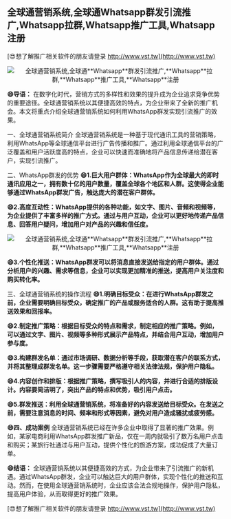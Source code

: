 ## **全球通营销系统,全球通**Whatsapp**群发引流推广,**Whatsapp**拉群,**Whatsapp**推广工具,**Whatsapp**注册**

[😍想了解推广相关软件的朋友请登录 http://www.vst.tw](http://www.vst.tw)

 <center><img src="https://vst.tw/MP4/tuiguang/png/2.png" alt="全球通营销系统,全球通**Whatsapp**群发引流推广,**Whatsapp**拉群,**Whatsapp**推广工具,**Whatsapp**注册"></center>

**😄导语：**
在数字化时代，营销方式的多样性和效果的提升成为企业追求竞争优势的重要途径。全球通营销系统以其便捷高效的特点，为企业带来了全新的推广机会。本文将重点介绍全球通营销系统如何利用WhatsApp群发实现引流推广的效果。

一、全球通营销系统简介
全球通营销系统是一种基于现代通讯工具的营销策略，利用WhatsApp等全球通信平台进行广告传播和推广。通过利用全球通信平台的广泛覆盖和用户活跃度高的特点，企业可以快速而准确地将产品信息传递给潜在客户，实现引流推广。

二、WhatsApp群发的优势
**😄1.巨大用户群体：WhatsApp作为全球最大的即时通讯应用之一，拥有数十亿的用户数量，覆盖全球各个地区和人群。这使得企业能够通过WhatsApp群发广告，触达庞大的潜在客户群体。**

**😄2.高度互动性：WhatsApp提供的各种功能，如文字、图片、音频和视频等，为企业提供了丰富多样的推广方式。通过与用户互动，企业可以更好地传递产品信息、回答用户疑问，增加用户对产品的兴趣和信任度。**

 <center><img src="https://vst.tw/MP4/tuiguang/png/5.png" alt="全球通营销系统,全球通**Whatsapp**群发引流推广,**Whatsapp**拉群,**Whatsapp**推广工具,**Whatsapp**注册"></center>

**😄3.个性化推送：WhatsApp群发可以将消息直接发送给指定的用户群体。通过分析用户的兴趣、需求等信息，企业可以实现更加精准的推送，提高用户关注度和购买转化率。**

三、全球通营销系统的操作流程
**😄1.明确目标受众：在进行WhatsApp群发之前，企业需要明确目标受众，确定推广的产品或服务适合的人群。这有助于提高推送效果和回报率。**

**😄2.制定推广策略：根据目标受众的特点和需求，制定相应的推广策略。例如，可以通过文字、图片、视频等多种形式展示产品特点，并结合用户互动，增加用户参与度。**

**😄3.构建群发名单：通过市场调研、数据分析等手段，获取潜在客户的联系方式，并将其整理成群发名单。这一步骤需要严格遵守相关法律法规，保护用户隐私。**

**😄4.内容创作和排版：根据推广策略，撰写吸引人的内容，并进行合适的排版设计。内容要简洁明了，突出产品的特点和优势，吸引用户点击。**

**😄5.群发推送：利用全球通营销系统，将准备好的内容发送给目标受众。在发送之前，需要注意消息的时间、频率和形式等因素，避免对用户造成骚扰或疲劳感。**

**😄四、成功案例**
全球通营销系统已经在许多企业中取得了显著的推广效果。例如，某家电商利用WhatsApp群发推广新品，仅在一周内就吸引了数万名用户点击和购买；某旅行社通过与用户互动，提供个性化的旅游方案，成功促成了大量订单。

**😄结语：**
全球通营销系统以其便捷高效的方式，为企业带来了引流推广的新机遇。通过WhatsApp群发，企业可以触达巨大的用户群体，实现个性化的推送和互动。然而，在使用全球通营销系统时，企业应该合法合规地操作，保护用户隐私，提高用户体验，从而取得更好的推广效果。

[😍想了解推广相关软件的朋友请登录 http://www.vst.tw](http://www.vst.tw)



